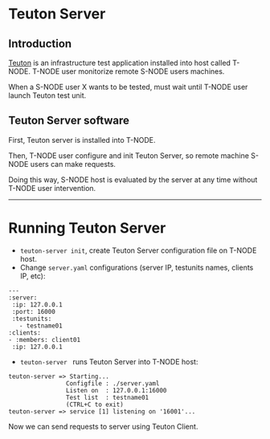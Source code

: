 
# Teuton Server

## Introduction

[Teuton](https://github.com/teuton-software/teuton) is an infrastructure test application installed into host called T-NODE. T-NODE user monitorize remote S-NODE users machines.

When a S-NODE user X wants to be tested, must wait until T-NODE user launch Teuton test unit.

## Teuton Server software

First, Teuton server is installed into T-NODE.

Then, T-NODE user configure and init Teuton Server, so remote machine S-NODE users can make requests.

Doing this way, S-NODE host is evaluated by the server at any time without T-NODE user intervention.

---
# Running Teuton Server

* `teuton-server init`, create Teuton Server configuration file on T-NODE host.
* Change `server.yaml` configurations (server IP, testunits names, clients IP, etc):

```
---
:server:
 :ip: 127.0.0.1
 :port: 16000
 :testunits:
   - testname01
:clients:
- :members: client01
 :ip: 127.0.0.1
```

* `teuton-server ` runs Teuton Server into T-NODE host:

```
teuton-server => Starting...
                Configfile : ./server.yaml
                Listen on  : 127.0.0.1:16000
                Test list  : testname01
                (CTRL+C to exit)
teuton-server => service [1] listening on '16001'...

```

Now we can send requests to server using Teuton Client.

